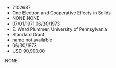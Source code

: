 * 7102687
* One Electron and Cooperative Effects in Solids
* NONE,NONE
* 07/01/1971,06/30/1973
* E. Ward Plummer, University of Pennsylvania
* Standard Grant
*   name not available
* 06/30/1973
* USD 90,900.00

NONE
